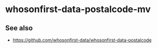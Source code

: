 # whosonfirst-data-postalcode-mv

## See also

* https://github.com/whosonfirst-data/whosonfirst-data-postalcode
